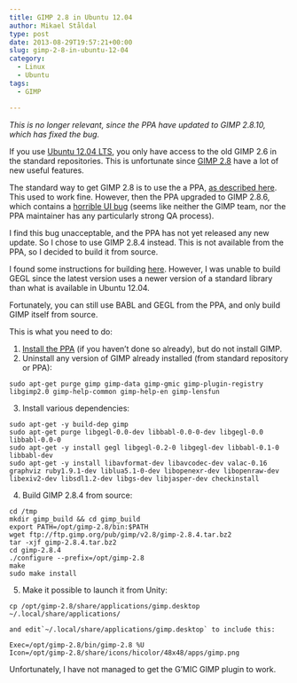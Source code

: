 ```yaml
---
title: GIMP 2.8 in Ubuntu 12.04
author: Mikael Ståldal
type: post
date: 2013-08-29T19:57:21+00:00
slug: gimp-2-8-in-ubuntu-12-04
category:
  - Linux
  - Ubuntu
tags:
  - GIMP

---
```

_This is no longer relevant, since the PPA have updated to GIMP 2.8.10, which has fixed the bug._

If you use [Ubuntu 12.04 LTS][1], you only have access to the old GIMP 2.6 in the standard repositories. This is unfortunate since [GIMP 2.8][2] have a lot of new useful features.

The standard way to get GIMP 2.8 is to use the a PPA, [as described here][3]. This used to work fine. However, then the PPA upgraded to GIMP 2.8.6, which contains a [horrible UI bug][4] (seems like neither the GIMP team, nor the PPA maintainer has any particularly strong QA process).

I find this bug unacceptable, and the PPA has not yet released any new update. So I chose to use GIMP 2.8.4 instead. This is not available from the PPA, so I decided to build it from source.

I found some instructions for building [here][5]. However, I was unable to build GEGL since the latest version uses a newer version of a standard library than what is available in Ubuntu 12.04.

Fortunately, you can still use BABL and GEGL from the PPA, and only build GIMP itself from source.

This is what you need to do:

  1. [Install the PPA][3] (if you haven&#8217;t done so already), but do not install GIMP.
  2. Uninstall any version of GIMP already installed (from standard repository or PPA): 
```
sudo apt-get purge gimp gimp-data gimp-gmic gimp-plugin-registry libgimp2.0 gimp-help-common gimp-help-en gimp-lensfun

```

  3. Install various dependencies: 
```
sudo apt-get -y build-dep gimp
sudo apt-get purge libgegl-0.0-dev libbabl-0.0-0-dev libgegl-0.0 libbabl-0.0-0
sudo apt-get -y install gegl libgegl-0.2-0 libgegl-dev libbabl-0.1-0 libbabl-dev
sudo apt-get -y install libavformat-dev libavcodec-dev valac-0.16 graphviz ruby1.9.1-dev liblua5.1-0-dev libopenexr-dev libopenraw-dev libexiv2-dev libsdl1.2-dev libgs-dev libjasper-dev checkinstall
```

  4. Build GIMP 2.8.4 from source: 
```
cd /tmp
mkdir gimp_build && cd gimp_build
export PATH=/opt/gimp-2.8/bin:$PATH
wget ftp://ftp.gimp.org/pub/gimp/v2.8/gimp-2.8.4.tar.bz2
tar -xjf gimp-2.8.4.tar.bz2
cd gimp-2.8.4
./configure --prefix=/opt/gimp-2.8
make
sudo make install

```

  5. Make it possible to launch it from Unity: 
```
cp /opt/gimp-2.8/share/applications/gimp.desktop ~/.local/share/applications/

```
    
    and edit`~/.local/share/applications/gimp.desktop` to include this:
    
```
Exec=/opt/gimp-2.8/bin/gimp-2.8 %U
Icon=/opt/gimp-2.8/share/icons/hicolor/48x48/apps/gimp.png

```

Unfortunately, I have not managed to get the G&#8217;MIC GIMP plugin to work.

 [1]: http://www.ubuntu.com/download/desktop/install-desktop-long-term-support
 [2]: http://www.gimp.org/release-notes/gimp-2.8.html
 [3]: http://www.webupd8.org/2013/06/install-gimp-286-in-ubuntu-ppa.html
 [4]: https://bugzilla.gnome.org/show_bug.cgi?id=703692
 [5]: http://www.gregorystrike.com/2012/05/03/how-to-build-gimp-2-8-from-source-in-ubuntu-12-04/